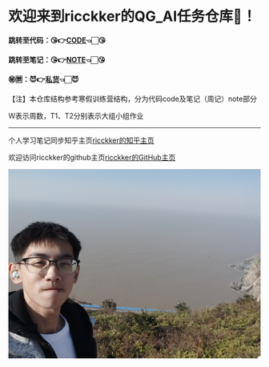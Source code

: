# 欢迎来到ricckker的QG_AI任务仓库🥳！

**跳转至代码：😘👉[CODE](https://github.com/kingdomye/qg_ai_tasks/tree/main/code)👈🏻😘**

**跳转至笔记：😘👉[NOTE](https://github.com/kingdomye/qg_ai_tasks/tree/main/note)👈🏻😘**

**㊙️🈲：😈👉[私货](https://github.com/kingdomye/qg_ai_tasks/tree/main/私货)👈🏻😈**

【注】本仓库结构参考寒假训练营结构，分为代码code及笔记（周记）note部分

W表示周数，T1、T2分别表示大组小组作业

------

个人学习笔记同步知乎主页[ricckker的知乎主页](https://www.zhihu.com/people/c-59-82-42)

欢迎访问ricckker的github主页[ricckker的GitHub主页](https://github.com/kingdomye)

<img src="./img/1742213630861.jpg" alt="1742213630861" style="zoom:80%;" />
